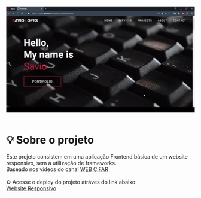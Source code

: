 <h4 align="center">
	<img src="./assets/website.gif" align="center"/>
<br>
	
<br> 


# :bulb: Sobre o projeto 

Este projeto consistem em uma aplicação Frontend básica de um website responsivo, sem a utilização de frameworks.
<br>
Baseado nos vídeos do canal [WEB CIFAR](https://www.youtube.com/channel/UCdxaLo9ALJgXgOUDURRPGiQ)
<br> <br>
⚙️ Acesse o deploy do projeto atráves do link abaixo: <br> 
[Website Responsivo](https://savio-2-lopes.github.io/Portifolio_Website)
